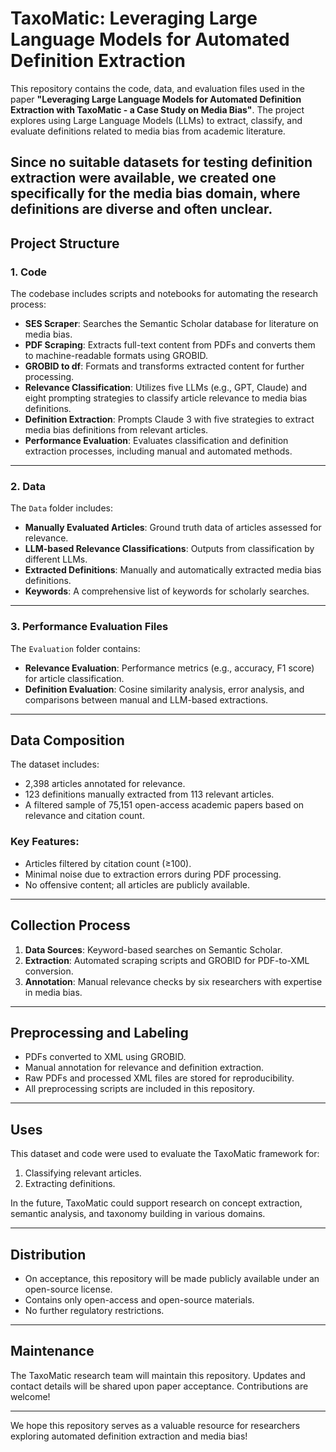 # TaxoMatic: Leveraging Large Language Models for Automated Definition Extraction

This repository contains the code, data, and evaluation files used in the paper **"Leveraging Large Language Models for Automated Definition Extraction with TaxoMatic - a Case Study on Media Bias"**. The project explores using Large Language Models (LLMs) to extract, classify, and evaluate definitions related to media bias from academic literature. 

Since no suitable datasets for testing definition extraction were available, we created one specifically for the media bias domain, where definitions are diverse and often unclear.
---

## Project Structure

### 1. Code

The codebase includes scripts and notebooks for automating the research process:

- **SES Scraper**: Searches the Semantic Scholar database for literature on media bias.
- **PDF Scraping**: Extracts full-text content from PDFs and converts them to machine-readable formats using GROBID.
- **GROBID to df**: Formats and transforms extracted content for further processing.
- **Relevance Classification**: Utilizes five LLMs (e.g., GPT, Claude) and eight prompting strategies to classify article relevance to media bias definitions.
- **Definition Extraction**: Prompts Claude 3 with five strategies to extract media bias definitions from relevant articles.
- **Performance Evaluation**: Evaluates classification and definition extraction processes, including manual and automated methods.

---

### 2. Data

The `Data` folder includes:

- **Manually Evaluated Articles**: Ground truth data of articles assessed for relevance.
- **LLM-based Relevance Classifications**: Outputs from classification by different LLMs.
- **Extracted Definitions**: Manually and automatically extracted media bias definitions.
- **Keywords**: A comprehensive list of keywords for scholarly searches.

---

### 3. Performance Evaluation Files

The `Evaluation` folder contains:

- **Relevance Evaluation**: Performance metrics (e.g., accuracy, F1 score) for article classification.
- **Definition Evaluation**: Cosine similarity analysis, error analysis, and comparisons between manual and LLM-based extractions.

---

## Data Composition

The dataset includes:

- 2,398 articles annotated for relevance.
- 123 definitions manually extracted from 113 relevant articles.
- A filtered sample of 75,151 open-access academic papers based on relevance and citation count.

### Key Features:

- Articles filtered by citation count (≥100).
- Minimal noise due to extraction errors during PDF processing.
- No offensive content; all articles are publicly available.

---

## Collection Process

1. **Data Sources**: Keyword-based searches on Semantic Scholar.
2. **Extraction**: Automated scraping scripts and GROBID for PDF-to-XML conversion.
3. **Annotation**: Manual relevance checks by six researchers with expertise in media bias.

---

## Preprocessing and Labeling

- PDFs converted to XML using GROBID.
- Manual annotation for relevance and definition extraction.
- Raw PDFs and processed XML files are stored for reproducibility.
- All preprocessing scripts are included in this repository.

---

## Uses

This dataset and code were used to evaluate the TaxoMatic framework for:

1. Classifying relevant articles.
2. Extracting definitions.

In the future, TaxoMatic could support research on concept extraction, semantic analysis, and taxonomy building in various domains.

---

## Distribution

- On acceptance, this repository will be made publicly available under an open-source license.
- Contains only open-access and open-source materials.
- No further regulatory restrictions.

---

## Maintenance

The TaxoMatic research team will maintain this repository. Updates and contact details will be shared upon paper acceptance. Contributions are welcome!

---

We hope this repository serves as a valuable resource for researchers exploring automated definition extraction and media bias!
